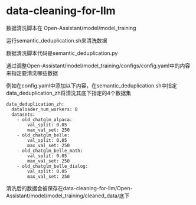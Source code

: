 # data-cleaning-for-llm
数据清洗脚本在 Open-Assistant/model/model_training

运行semantic_deduplication.sh来清洗数据

数据清洗脚本代码是semantic_deduplication.py

通过调整Open-Assistant/model/model_training/configs/config.yaml中的内容来指定要清洗哪些数据

例如在config.yaml中添加以下内容，在semantic_deduplication.sh中指定data_deduplication_zh将清洗其底下指定的4个数据集

```
data_deduplication_zh:
  dataloader_num_workers: 8
  datasets:
    - old_chatglm_alpaca:
        val_split: 0.05
        max_val_set: 250
    - old_chatglm_belle:
        val_split: 0.05
        max_val_set: 250
    - old_chatglm_belle_math:
        val_split: 0.05
        max_val_set: 250
    - old_chatglm_belle_dialog:
        val_split: 0.05
        max_val_set: 250
```

清洗后的数据会被保存在data-cleaning-for-llm/Open-Assistant/model/model_training/cleaned_data/底下
